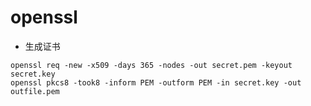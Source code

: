 # openssl

- 生成证书 
```shell
openssl req -new -x509 -days 365 -nodes -out secret.pem -keyout secret.key 
openssl pkcs8 -took8 -inform PEM -outform PEM -in secret.key -out outfile.pem 
```

